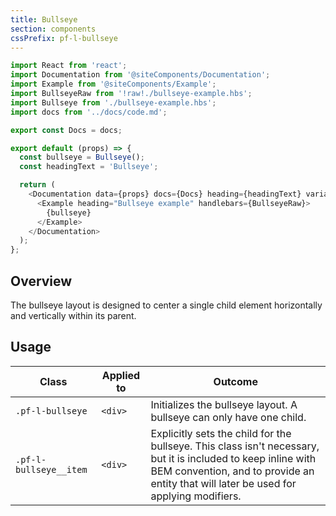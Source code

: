```yaml
---
title: Bullseye
section: components
cssPrefix: pf-l-bullseye
---
```

```js
import React from 'react';
import Documentation from '@siteComponents/Documentation';
import Example from '@siteComponents/Example';
import BullseyeRaw from '!raw!./bullseye-example.hbs';
import Bullseye from './bullseye-example.hbs';
import docs from '../docs/code.md';

export const Docs = docs;

export default (props) => {
  const bullseye = Bullseye();
  const headingText = 'Bullseye';

  return (
    <Documentation data={props} docs={Docs} heading={headingText} variablesRoot={variablesRoot} className="is-layout-page">
      <Example heading="Bullseye example" handlebars={BullseyeRaw}>
        {bullseye}
      </Example>
    </Documentation>
  );
};
```

## Overview

The bullseye layout is designed to center a single child element horizontally and vertically within its parent.

## Usage

| Class | Applied to | Outcome |
| -- | -- | -- |
| `.pf-l-bullseye` | `<div>` | Initializes the bullseye layout. A bullseye can only have one child. |
| `.pf-l-bullseye__item` |  `<div>` | Explicitly sets the child for the bullseye. This class isn't necessary, but it is included to keep inline with BEM convention, and to provide an entity that will later be used for applying modifiers. |
